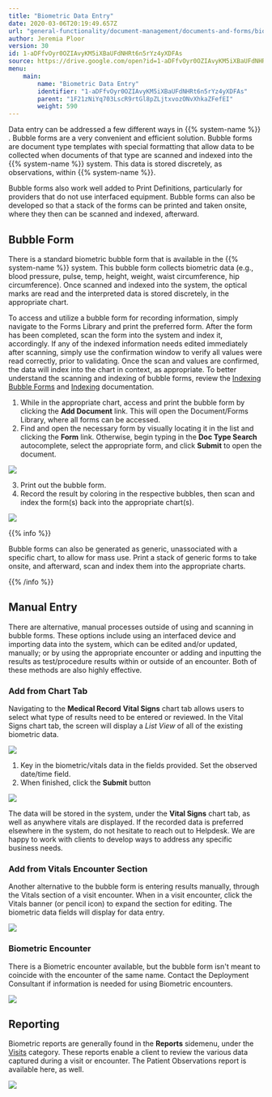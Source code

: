 ```yaml
---
title: "Biometric Data Entry"
date: 2020-03-06T20:19:49.657Z
url: "general-functionality/document-management/documents-and-forms/biometric-data-entry.html"
author: Jeremia Ploor
version: 30
id: 1-aDFfvOyr0OZIAvyKM5iXBaUFdNHRt6n5rYz4yXDFAs
source: https://drive.google.com/open?id=1-aDFfvOyr0OZIAvyKM5iXBaUFdNHRt6n5rYz4yXDFAs
menu:
    main:
        name: "Biometric Data Entry"
        identifier: "1-aDFfvOyr0OZIAvyKM5iXBaUFdNHRt6n5rYz4yXDFAs"
        parent: "1F21zNiYq703LscR9rtGl8pZLjtxvozONvXhkaZFefEI"
        weight: 590
---
```

Data entry can be addressed a few different ways in {{% system-name %}} . Bubble forms are a very convenient and efficient solution. Bubble forms are document type templates with special formatting that allow data to be collected when documents of that type are scanned and indexed into the {{% system-name %}} system. This data is stored discretely, as observations, within {{% system-name %}}.



Bubble forms also work well added to Print Definitions, particularly for providers that do not use interfaced equipment. Bubble forms can also be developed so that a stack of the forms can be printed and taken onsite, where they then can be scanned and indexed, afterward.

## Bubble Form

There is a standard biometric bubble form that is available in the {{% system-name %}} system. This bubble form collects biometric data (e.g., blood pressure, pulse, temp, height, weight, waist circumference, hip circumference). Once scanned and indexed into the system, the optical marks are read and the interpreted data is stored discretely, in the appropriate chart.



To access and utilize a bubble form for recording information, simply navigate to the Forms Library and print the preferred form. After the form has been completed, scan the form into the system and index it, accordingly. If any of the indexed information needs edited immediately after scanning, simply use the confirmation window to verify all values were read correctly, prior to validating. Once the scan and values are confirmed, the data will index into the chart in context, as appropriate. To better understand the scanning and indexing of bubble forms, review the [Indexing Bubble Forms](../scanning-and-indexing/indexing-bubble-forms.html) and [Indexing](../scanning-and-indexing/indexing.html) documentation.

1. While in the appropriate chart, access and print the bubble form by clicking the <strong>Add Document</strong> link. This will open the Document/Forms Library, where all forms can be accessed.
2. Find and open the necessary form by visually locating it in the list and clicking the <strong>Form</strong> link. Otherwise, begin typing in the <strong>Doc Type Search</strong> autocomplete, select the appropriate form, and click <strong>Submit</strong> to open the document.

![](../../../external_files/b101d376b143ddf9c49fb2bf7591dab5.png)

3. Print out the bubble form.
4. Record the result by coloring in the respective bubbles, then scan and index the form(s) back into the appropriate chart(s).

![](../../../external_files/b8b3f06566c2ecbf7f0a9a743117d56c.png)

{{% info %}}

Bubble forms can also be generated as generic, unassociated with a specific chart, to allow for mass use. Print a stack of generic forms to take onsite, and afterward, scan and index them into the appropriate charts.



{{% /info %}}


## Manual Entry

There are alternative, manual processes outside of using and scanning in bubble forms. These options include using an interfaced device and importing data into the system, which can be edited and/or updated, manually; or by using the appropriate encounter or adding and inputting the results as test/procedure results within or outside of an encounter. Both of these methods are also highly effective.

### Add from Chart Tab

Navigating to the **Medical Record** **Vital Signs** chart tab allows users to select what type of results need to be entered or reviewed. In the Vital Signs chart tab, the screen will display a *List View* of all of the existing biometric data.

![](../../../external_files/af5da257dd44127cdc3294483f92b2b8.png)

1. Key in the biometric/vitals data in the fields provided. Set the observed date/time field.
2. When finished, click the <strong>Submit</strong> button

![](../../../external_files/40ca960c79f2816817aded07eb781aeb.png)

The data will be stored in the system, under the **Vital Signs** chart tab, as well as anywhere vitals are displayed. If the recorded data is preferred elsewhere in the system, do not hesitate to reach out to Helpdesk. We are happy to work with clients to develop ways to address any specific business needs.

### Add from Vitals Encounter Section

Another alternative to the bubble form is entering results manually, through the Vitals section of a visit encounter. When in a visit encounter, click the Vitals banner (or pencil icon) to expand the section for editing. The biometric data fields will display for data entry.

![](../../../external_files/0d9a7d0db79caeb4c1ae325658205a6b.png)

### Biometric Encounter

There is a Biometric encounter available, but the bubble form isn't meant to coincide with the encounter of the same name. Contact the Deployment Consultant if information is needed for using Biometric encounters.

![](../../../external_files/f1a0bf946b93e625af4b3c43d1ce4f0b.png)

## Reporting

Biometric reports are generally found in the **Reports** sidemenu, under the [Visits](https://system/?f=layout&module=reports&name=Visits&tabmodule=reports&t=Visits&tabmodule=reports&tabselect=Visits) category. These reports enable a client to review the various data captured during a visit or encounter. The Patient Observations report is available here, as well.

![](../../../external_files/0e24bfa76ff8059ef2cd8d2c97f5ed3e.png)

